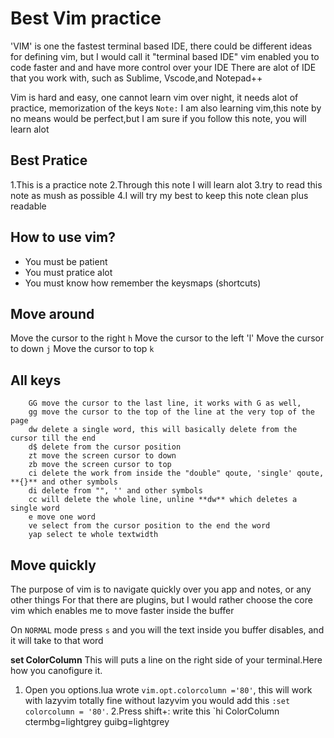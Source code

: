 # Best Vim practice

'VIM' is one the fastest terminal based IDE, there could be different ideas for defining vim, but 
I would call it "terminal based IDE" vim enabled you to code faster and and have more control over 
your IDE  There are alot of IDE that you work with, such as Sublime, Vscode,and Notepad++ 

Vim is hard and easy, one cannot learn vim over night, it needs alot of practice, memorization of 
the keys 
`Note:` I am also learning vim,this note by no means would be perfect,but I am sure if you follow this note, you will learn alot  


## Best Pratice
  1.This is a practice note
  2.Through this note I will learn alot 
  3.try to read this note as mush as possible 
  4.I will try my best to keep this note clean plus readable
## How to use vim?
  * You must be patient 
  * You must pratice alot
  * You must know how remember the keysmaps (shortcuts)
## Move around
  Move the cursor to the right `h`
  Move the cursor to the left 'l'
  Move the cursor to down `j`
  Move the cursor to top `k`

## All keys
```
    GG move the cursor to the last line, it works with G as well,
    gg move the cursor to the top of the line at the very top of the page  
    dw delete a single word, this will basically delete from the cursor till the end
    d$ delete from the cursor position
    zt move the screen cursor to down
    zb move the screen cursor to top
    ci delete the work from inside the "double" qoute, 'single' qoute, **{}** and other symbols
    di delete from "", '' and other symbols
    cc will delete the whole line, unline **dw** which deletes a single word
    e move one word 
    ve select from the cursor position to the end the word
    yap select te whole textwidth 
```
## Move quickly
  The purpose of vim is to navigate quickly over you app and notes, or any other things  For that
  there are plugins, but I would rather choose the core vim which enables me to move faster inside
  the buffer  

  On `NORMAL` mode press `s` and you will the text inside you buffer disables, 
  and it will take to that word  

  **set ColorColumn**
  This will puts a line on the right side of your terminal.Here how you canofigure it.
  1. Open you options.lua wrote `vim.opt.colorcolumn ='80'`, this will work with lazyvim totally fine
    without lazyvim you would add this  `:set colorcolumn = '80'`.
  2.Press shift+: write this `hi ColorColumn ctermbg=lightgrey guibg=lightgrey









